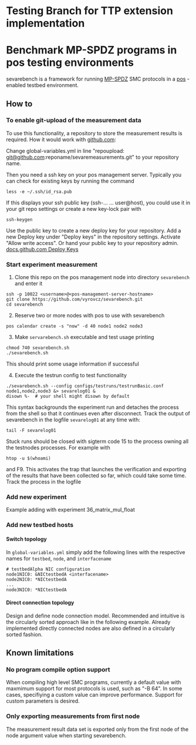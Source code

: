# Testing Branch for TTP extension implementation

# Benchmark MP-SPDZ programs in pos testing environments

sevarebench is a framework for running [MP-SPDZ](https://github.com/data61/MP-SPDZ#protocols) SMC protocols in a [pos](https://dl.acm.org/doi/10.1145/3485983.3494841) -enabled testbed environment.

## How to

### To enable git-upload of the measurement data
To use this functionality, a repository to store the measurement results is required. How it would work with [github.com](https://github.com/new):

Change global-variables.yml in line "repoupload: git@github.com:reponame/sevaremeasurements.git" to your repository name.

Then you need a ssh key on your pos management server. Typically you can check for existing keys by running the command

```
less -e ~/.ssh/id_rsa.pub
```

If this displays your ssh public key (ssh-... ... user@host), you could use it in your git repo settings or create a new key-lock pair with 
```
ssh-keygen
```

Use the public key to create a new deploy key for your repository. Add a new Deploy key under "Deploy keys" in the repository settings. Activate "Allow write access". Or hand your public key to your repository admin.
[docs.github.com Deploy Keys](https://docs.github.com/en/developers/overview/managing-deploy-keys#deploy-keys)


### Start experiment measurement

1. Clone this repo on the pos management node into directory `sevarebench` and enter it

```
ssh -p 10022 <username>@<pos-management-server-hostname>
git clone https://github.com/vyrovcz/sevarebench.git
cd sevarebench
```

2. Reserve two or more nodes with pos to use with sevarebench

```
pos calendar create -s "now" -d 40 node1 node2 node3
```

3. Make `servarebench.sh` executable and test usage printing

```
chmod 740 sevarebench.sh
./sevarebench.sh
```

This should print some usage information if successful

4. Execute the testrun config to test functionality

```
./sevarebench.sh --config configs/testruns/testrunBasic.conf node1,node2,node3 &> sevarelog01 &
disown %-  # your shell might disown by default
```

This syntax backgrounds the experiment run and detaches the process from the shell so that it continues even after disconnect. Track the output of sevarebench in the logfile `sevarelog01` at any time with:

```
tail -F sevarelog01
```

Stuck runs should be closed with sigterm code 15 to the process owning all the testnodes processes. For example with 
```
htop -u $(whoami)
```
and F9. This activates the trap that launches the verification and exporting of the results that have been collected so far, which could take some time. Track the process in the logfile


### Add new experiment

Example adding with experiment 36_matrix_mul_float



### Add new testbed hosts

#### Switch topology

In `global-variables.yml` simply add the following lines with the respective names for `testbed`, `node`, and `interfacename`

```
# testbedAlpha NIC configuration
node1NIC0: &NICtestbedA <interfacename>
node2NIC0: *NICtestbedA
...
node3NIC0: *NICtestbedA
```

#### Direct connection topology

Design and define node connection model. Recommended and intuitive is the circularly sorted approach like in the following example. Already implemented directly connected nodes are also defined in a circularly sorted fashion.


## Known limitations

### No program compile option support

When compiling high level SMC programs, currently a default value with maxmimum support for most protocols is used, such as "-B 64". In some cases, specifiying a custom value can improve performance. Support for custom parameters is desired.

### Only exporting measurements from first node

The measurement result data set is exported only from the first node of the node argument value when starting sevarebench.